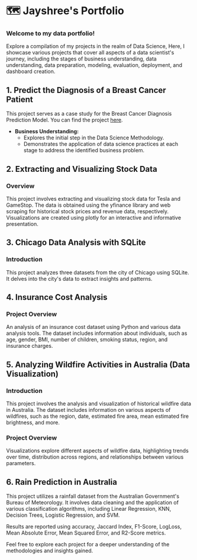 # 🗺 Jayshree's Portfolio

### Welcome to my data portfolio!

Explore a compilation of my projects in the realm of Data Science, Here, I showcase various projects that cover all aspects of a data scientist's journey, including the stages of business understanding, data understanding, data preparation, modeling, evaluation, deployment, and dashboard creation.

## 1. Predict the Diagnosis of a Breast Cancer Patient

This project serves as a case study for the Breast Cancer Diagnosis Prediction Model. You can find the project [here](link_to_project).

- **Business Understanding:**
  - Explores the initial step in the Data Science Methodology.
  - Demonstrates the application of data science practices at each stage to address the identified business problem.

## 2. Extracting and Visualizing Stock Data

### Overview

This project involves extracting and visualizing stock data for Tesla and GameStop. The data is obtained using the yfinance library and web scraping for historical stock prices and revenue data, respectively. Visualizations are created using plotly for an interactive and informative presentation.

## 3. Chicago Data Analysis with SQLite

### Introduction

This project analyzes three datasets from the city of Chicago using SQLite. It delves into the city's data to extract insights and patterns.

## 4. Insurance Cost Analysis

### Project Overview

An analysis of an insurance cost dataset using Python and various data analysis tools. The dataset includes information about individuals, such as age, gender, BMI, number of children, smoking status, region, and insurance charges.

## 5. Analyzing Wildfire Activities in Australia (Data Visualization)

### Introduction

This project involves the analysis and visualization of historical wildfire data in Australia. The dataset includes information on various aspects of wildfires, such as the region, date, estimated fire area, mean estimated fire brightness, and more.

### Project Overview

Visualizations explore different aspects of wildfire data, highlighting trends over time, distribution across regions, and relationships between various parameters.

## 6. Rain Prediction in Australia

This project utilizes a rainfall dataset from the Australian Government's Bureau of Meteorology. It involves data cleaning and the application of various classification algorithms, including Linear Regression, KNN, Decision Trees, Logistic Regression, and SVM.

Results are reported using accuracy, Jaccard Index, F1-Score, LogLoss, Mean Absolute Error, Mean Squared Error, and R2-Score metrics.

Feel free to explore each project for a deeper understanding of the methodologies and insights gained.
